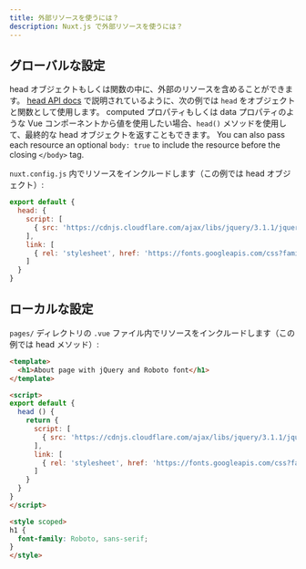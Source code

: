 ```yaml
---
title: 外部リソースを使うには？
description: Nuxt.js で外部リソースを使うには？
---
```


## グローバルな設定

head オブジェクトもしくは関数の中に、外部のリソースを含めることができます。
[head API docs](https://ja.nuxtjs.org/api/pages-head/) で説明されているように、次の例では `head` をオブジェクトと関数として使用します。
computed プロパティもしくは data プロパティのような Vue コンポーネントから値を使用したい場合、`head()` メソッドを使用して、最終的な head オブジェクトを返すこともできます。 You can also pass each resource an optional `body: true` to include the resource before the closing `</body>` tag.

`nuxt.config.js` 内でリソースをインクルードします（この例では head オブジェクト）:

```js
export default {
  head: {
    script: [
      { src: 'https://cdnjs.cloudflare.com/ajax/libs/jquery/3.1.1/jquery.min.js' }
    ],
    link: [
      { rel: 'stylesheet', href: 'https://fonts.googleapis.com/css?family=Roboto&display=swap' }
    ]
  }
}
```

## ローカルな設定

`pages/` ディレクトリの `.vue` ファイル内でリソースをインクルードします（この例では head メソッド）:

```html
<template>
  <h1>About page with jQuery and Roboto font</h1>
</template>

<script>
export default {
  head () {
    return {
      script: [
        { src: 'https://cdnjs.cloudflare.com/ajax/libs/jquery/3.1.1/jquery.min.js' }
      ],
      link: [
        { rel: 'stylesheet', href: 'https://fonts.googleapis.com/css?family=Roboto&display=swap' }
      ]
    }
  }
}
</script>

<style scoped>
h1 {
  font-family: Roboto, sans-serif;
}
</style>
```
